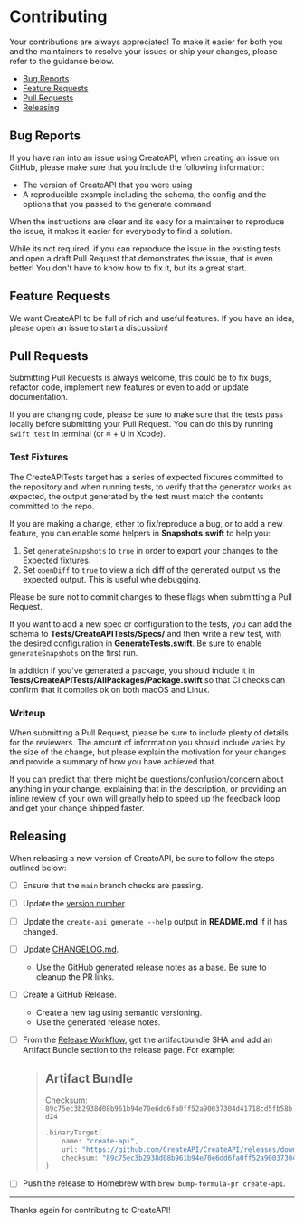 # Contributing

Your contributions are always appreciated! To make it easier for both you and the maintainers to resolve your issues or ship your changes, please refer to the guidance below.

- [Bug Reports](#bug-reports)
- [Feature Requests](#feature-requests)
- [Pull Requests](#pull-requests)
- [Releasing](#releasing)

## Bug Reports

If you have ran into an issue using CreateAPI, when creating an issue on GitHub, please make sure that you include the following information:

- The version of CreateAPI that you were using
- A reproducible example including the schema, the config and the options that you passed to the generate command

When the instructions are clear and its easy for a maintainer to reproduce the issue, it makes it easier for everybody to find a solution.

While its not required, if you can reproduce the issue in the existing tests  and open a draft Pull Request that demonstrates the issue, that is even better! You don't have to know how to fix it, but its a great start.

## Feature Requests

We want CreateAPI to be full of rich and useful features. If you have an idea, please open an issue to start a discussion!

## Pull Requests

Submitting Pull Requests is always welcome, this could be to fix bugs, refactor code, implement new features or even to add or update documentation.

If you are changing code, please be sure to make sure that the tests pass locally before submitting your Pull Request. You can do this by running `swift test` in terminal (or <kbd>⌘</kbd> + <kbd>U</kbd> in Xcode).

### Test Fixtures

The CreateAPITests target has a series of expected fixtures committed to the repository and when running tests, to verify that the generator works as expected, the output generated by the test must match the contents committed to the repo.

If you are making a change, ether to fix/reproduce a bug, or to add a new feature, you can enable some helpers in **Snapshots.swift** to help you:

1. Set `generateSnapshots` to `true` in order to export your changes to the Expected fixtures.
2. Set `openDiff` to `true` to view a rich diff of the generated output vs the expected output. This is useful whe debugging.

Please be sure not to commit changes to these flags when submitting a Pull Request.

If you want to add a new spec or configuration to the tests, you can add the schema to **Tests/CreateAPITests/Specs/** and then write a new test, with the desired configuration in **GenerateTests.swift**. Be sure to enable `generateSnapshots` on the first run.

In addition if you've generated a package, you should include it in **Tests/CreateAPITests/AllPackages/Package.swift** so that CI checks can confirm that it compiles ok on both macOS and Linux.

### Writeup

When submitting a Pull Request, please be sure to include plenty of details for the reviewers. The amount of information you should include varies by the size of the change, but please explain the motivation for your changes and provide a summary of how you have achieved that.

If you can predict that there might be questions/confusion/concern about anything in your change, explaining that in the description, or providing an inline review of your own will greatly help to speed up the feedback loop and get your change shipped faster.

## Releasing

When releasing a new version of CreateAPI, be sure to follow the steps outlined below:

- [ ] Ensure that the `main` branch checks are passing.
- [ ] Update the [version number](https://github.com/CreateAPI/CreateAPI/blob/main/Sources/CreateAPI/CreateAPI.swift#L8).
- [ ] Update the `create-api generate --help` output in **README.md** if it has changed.
- [ ] Update [CHANGELOG.md](./CHANGELOG.md).
  - Use the GitHub generated release notes as a base. Be sure to cleanup the PR links.
- [ ] Create a GitHub Release.
  - Create a new tag using semantic versioning.
  - Use the generated release notes.
- [ ] From the [Release Workflow](https://github.com/CreateAPI/CreateAPI/actions/workflows/release.yml), get the artifactbundle SHA and add an Artifact Bundle section to the release page. For example:
    > ## Artifact Bundle
    >
    > Checksum: `89c75ec3b2938d08b961b94e70e6dd6fa0ff52a90037304d41718cd5fb58bd24`
    >
    > ```swift
    > .binaryTarget(
    >     name: "create-api",
    >     url: "https://github.com/CreateAPI/CreateAPI/releases/download/0.0.5/create-api.artifactbundle.zip",
    >     checksum: "89c75ec3b2938d08b961b94e70e6dd6fa0ff52a90037304d41718cd5fb58bd24"
    > )
    > ```
- [ ] Push the release to Homebrew with `brew bump-formula-pr create-api`.


---

Thanks again for contributing to CreateAPI!
